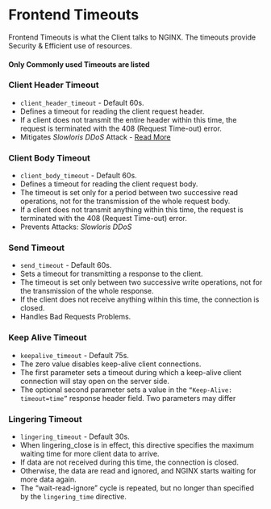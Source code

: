 # Frontend Timeouts
Frontend Timeouts is what the Client talks to NGINX. The timeouts provide Security & Efficient use of resources.
#### Only Commonly used Timeouts are listed


### Client Header Timeout
- `client_header_timeout` - Default 60s.
- Defines a timeout for reading the client request header.
- If a client does not transmit the entire header within this time, the request is terminated with the 408 (Request Time-out) error.
- Mitigates _Slowloris DDoS_ Attack - [Read More](https://www.cloudflare.com/en-gb/learning/ddos/ddos-attack-tools/slowloris/)

### Client Body Timeout
- `client_body_timeout` - Default 60s.
- Defines a timeout for reading the client request body. 
- The timeout is set only for a period between two successive read operations, not for the transmission of the whole request body. 
- If a client does not transmit anything within this time, the request is terminated with the 408 (Request Time-out) error.
- Prevents Attacks: _Slowloris DDoS_

### Send Timeout
- `send_timeout` - Default 60s.
- Sets a timeout for transmitting a response to the client.
- The timeout is set only between two successive write operations, not for the transmission of the whole response.
- If the client does not receive anything within this time, the connection is closed.
- Handles Bad Requests Problems. 

### Keep Alive Timeout
- `keepalive_timeout` - Default 75s.
- The zero value disables keep-alive client connections.
- The first parameter sets a timeout during which a keep-alive client connection will stay open on the server side.
- The optional second parameter sets a value in the `“Keep-Alive: timeout=time”` response header field. Two parameters may differ

### Lingering Timeout
- `lingering_timeout` - Default 30s.
- When lingering_close is in effect, this directive specifies the maximum waiting time for more client data to arrive. 
- If data are not received during this time, the connection is closed. 
- Otherwise, the data are read and ignored, and NGINX starts waiting for more data again. 
- The “wait-read-ignore” cycle is repeated, but no longer than specified by the `lingering_time` directive.